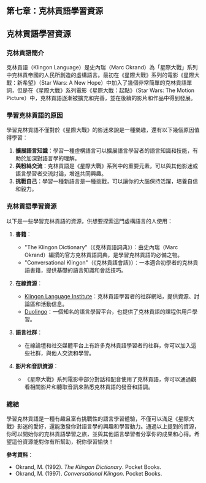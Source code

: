 ## 第七章：克林貢語學習資源

## 克林貢語學習資源

### 克林貢語簡介
克林貢語（Klingon Language）是史內瑞（Marc Okrand）為「星際大戰」系列中克林貢帝國的人民所創造的虛構語言。最初在《星際大戰》系列的電影《星際大戰：新希望》（Star Wars: A New Hope）中加入了幾個非常簡單的克林貢語單詞，但是在《星際大戰》系列電影《星際大戰：起點》（Star Wars: The Motion Picture）中，克林貢語逐漸被擴充和完善，並在後續的影片和作品中得到發展。

### 學習克林貢語的原因
學習克林貢語不僅對於《星際大戰》的影迷來說是一種樂趣，還有以下幾個原因值得學習：
1. **擴展語言知識**：學習一種虛構語言可以擴展語言學習者的語言知識和技能，有助於加深對語言學的理解。
2. **與粉絲交流**：克林貢語是《星際大戰》系列中的重要元素，可以與其他影迷或語言學習者交流討論，增進共同興趣。
3. **挑戰自己**：學習一種新語言是一種挑戰，可以讓你的大腦保持活躍，培養自信和毅力。

### 克林貢語學習資源
以下是一些學習克林貢語的資源，供想要探索這門虛構語言的人使用：

1. **書籍**：
   - "The Klingon Dictionary"（《克林貢語詞典》）：由史內瑞（Marc Okrand）編撰的官方克林貢語詞典，是學習克林貢語的必備之物。
   - "Conversational Klingon"（《克林貢語會話》）：一本適合初學者的克林貢語書籍，提供基礎的語言知識和會話技巧。

2. **在線資源**：
   - [Klingon Language Institute](https://www.kli.org/)：克林貢語學習者的社群網站，提供資源、討論區和活動信息。
   - [Duolingo](https://www.duolingo.com/)：一個知名的語言學習平台，也提供了克林貢語的課程供用戶學習。

3. **語言社群**：
   - 在線論壇和社交媒體平台上有許多克林貢語學習者的社群，你可以加入這些社群，與他人交流和學習。

4. **影片和音訊資源**：
   - 《星際大戰》系列電影中部分對話和配音使用了克林貢語，你可以通過觀看相關影片和聽取音訊來熟悉克林貢語的發音和語調。

### 總結
學習克林貢語是一種有趣且富有挑戰性的語言學習體驗，不僅可以滿足《星際大戰》影迷的愛好，還能激發你對語言學的興趣和學習動力。通過以上提到的資源，你可以開始你的克林貢語學習之旅，並與其他語言學習者分享你的成果和心得。希望這份資源能對你有所幫助，祝你學習愉快！

**參考資料**：
- Okrand, M. (1992). *The Klingon Dictionary*. Pocket Books.
- Okrand, M. (1997). *Conversational Klingon*. Pocket Books.